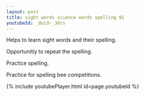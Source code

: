 ```yaml
---
layout: post
title: sight words science words spelling 91
youtubeId: _UuLO-_3drs
---
```

 
 
Helps to learn sight words and their spelling.

Opportunitiy to repeat the spelling. 

Practice spelling. 
 
Practice for spelling bee competitions. 
 
{% include youtubePlayer.html id=page.youtubeId %}
 
 
